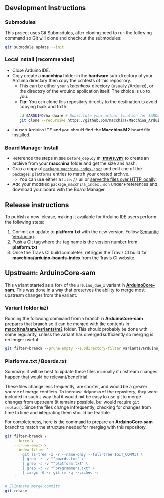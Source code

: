 ## Development Instructions

### Submodules

This project uses Git Submodules, after cloning need to run the following command so Git will clone and checkout the submodules:

```bash
git submodule update --init
```

### Local install (recommended)

- Close Arduino IDE.
- Copy create a **macchina** folder in the **hardware** sub-directory of your Arduino directory then copy the contests of this repository.
  - This can be either your _sketchbook_ directory (usually <Documents>/Arduino), or the directory of the Arduino application itself.  The choice is up to you.
  - **Tip:** You can clone this repository directly to the destination to avoid copying back and forth:
    ```bash
    cd $ARDUINO/hardware # Substitute your actual location for $ARDUINO
    git clone --recursive https://github.com/macchina/Macchina_Arduino_Boards.git macchina
    ```
- Launch Arduino IDE and you should find the **Macchina M2** board file installed.

### Board Manager Install

- Reference the steps in see `before_deploy` in [**.travis.yml**](./.travis.yml) to create an archive from your **macchina** folder and get the size and hash.
- Grab a copy of [`package_macchina_index.json`](https://macchina.github.io/package_macchina_index.json) and edit one of the `packages.platforms` entries to match your created archive.
  - You can use either a `file://` url or [serve the files over HTTP locally](https://gist.github.com/willurd/5720255).
- Add your modified `package_macchina_index.json` under Preferences and download your board with the Board Manager.

## Release instructions

To publish a new release, making it available for Arduino IDE users perform the following steps:

1. Commit an update to **platform.txt** with the new version.  Follow [Semantic Versioning](http://semver.org/).
2. Push a Git tag where the tag name is the version number from **platform.txt**
3. Once the Travis CI build completes, retrigger the Travis CI build for **macchina/arduino-boards-index** from the Travis CI website.

## Upstream: ArduinoCore-sam
This variant started as a fork of the `arduino_due_x` variant in [**ArduinoCore-sam**](https://github.com/arduino/ArduinoCore-sam).  This was done in a way that preserves the ability to merge most upstream changes from the variant.

### Variant folder (`m2`)
Running the following command from a branch in **ArduinoCore-sam** prepares that branch so it can be merged with the contents in [**macchina/sam/variants/m2**](https://github.com/adamvoss/Macchina_Arduino_Boards/tree/master/macchina/sam/variants/m2) folder.  This should probably be done with some regularity, unless the variant has diverged sufficiently so merging is no longer useful.

```bash
git filter-branch --prune-empty --subdirectory-filter variants/arduino_due_x/ -f
```

### Platforms.txt / Boards.txt
Summary: it will be best to update these files manually if upstream changes happen that would be relevant/beneficial.

These files change less frequently, are shorter, and would be a greater source of merge conflicts.  To increase tidyness of the repository, they were included in such a way that it would not be easy to use git to merge changes from upstream (it remains possible, but would require `git replace`).  Since the files change infrequently, checking for changes from time to time and integrating them should be feasible.

For completeness, here is the command to prepare an **ArduinoCore-sam** branch to match the structure needed for merging with this repository.

```bash
git filter-branch \
    --force \
    --prune-empty \
    --index-filter '
        git ls-tree -z -r --name-only --full-tree $GIT_COMMIT \
        | grep -z -v "^boards.txt" \
        | grep -z -v "^platform.txt" \
        | grep -z -v "^programmers.txt" \
        | xargs -0 -r git rm -q --cached -r
    '

# Eliminate merge commits
git rebase
```